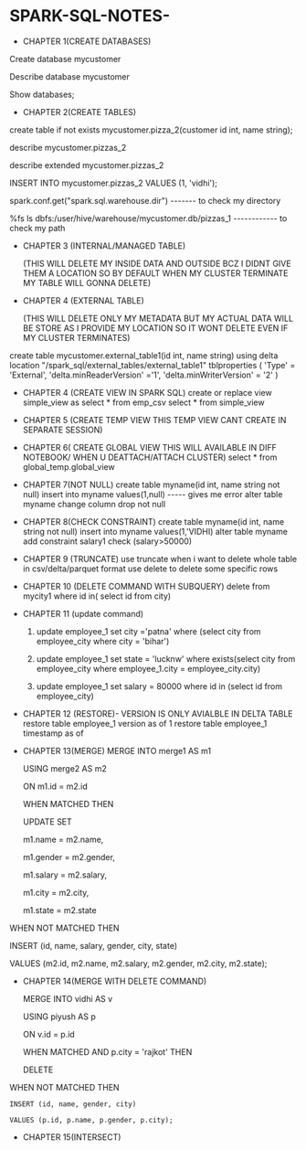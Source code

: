 # SPARK-SQL-NOTES-

* CHAPTER 1(CREATE DATABASES) 

Create database mycustomer

Describe database mycustomer

Show databases;

* CHAPTER 2(CREATE TABLES)

create table if not exists mycustomer.pizza_2(customer id int, name string);

describe mycustomer.pizzas_2

describe extended mycustomer.pizzas_2

INSERT INTO mycustomer.pizzas_2 VALUES (1, 'vidhi');

spark.conf.get("spark.sql.warehouse.dir") ------- to check my directory 

%fs ls dbfs:/user/hive/warehouse/mycustomer.db/pizzas_1 ------------ to check my path 

* CHAPTER 3 (INTERNAL/MANAGED TABLE)

  (THIS WILL DELETE MY INSIDE DATA AND OUTSIDE BCZ I DIDNT GIVE THEM A LOCATION SO BY DEFAULT
  WHEN MY CLUSTER TERMINATE MY TABLE WILL GONNA DELETE)

* CHAPTER 4 (EXTERNAL TABLE) 

  (THIS WILL DELETE ONLY MY METADATA BUT MY ACTUAL DATA WILL BE STORE AS I PROVIDE MY LOCATION
  SO IT WONT DELETE EVEN IF MY CLUSTER TERMINATES)
  
create table mycustomer.external_table1(id int, name string) 
using delta 
location "/spark_sql/external_tables/external_table1" 
tblproperties ( 
  'Type' = 'External', 
  'delta.minReaderVersion' ='1', 
  'delta.minWriterVersion' = '2' 
)  

* CHAPTER 4 (CREATE VIEW IN SPARK SQL)
  create or replace view simple_view as select * from emp_csv
  select * from simple_view

* CHAPTER 5 (CREATE TEMP VIEW THIS TEMP VIEW CANT CREATE IN SEPARATE SESSION)

* CHAPTER 6( CREATE GLOBAL VIEW THIS WILL AVAILABLE IN DIFF NOTEBOOK/ WHEN U DEATTACH/ATTACH CLUSTER)
  select * from global_temp.global_view

* CHAPTER 7(NOT NULL)
create table myname(id int, name string not null)
insert into myname values(1,null) ----- gives me error
alter table myname change column drop not null

* CHAPTER 8(CHECK CONSTRAINT)
 create table myname(id int, name string not null)
insert into myname values(1,'VIDHI)
alter table myname add constraint salary1 check (salary>50000)

* CHAPTER 9 (TRUNCATE)
  use truncate when i want to delete whole table
  in csv/delta/parquet format use delete to delete some specific rows

* CHAPTER 10 (DELETE COMMAND WITH SUBQUERY)
  delete from mycity1
  where id in(
  select id
  from city)

* CHAPTER 11 (update command)
    1.  update employee_1
     set city ='patna'
     where (select city from employee_city where city = 'bihar')

    2. update employee_1
       set state = 'lucknw'
       where exists(select city from employee_city where employee_1.city = employee_city.city)

    3. update employee_1
       set salary = 80000
       where id in (select id from employee_city)  
    
 
* CHAPTER 12 (RESTORE)- VERSION IS ONLY AVIALBLE IN DELTA TABLE
   restore table employee_1  version as of 1
   restore table employee_1  timestamp as of

* CHAPTER 13(MERGE)
  MERGE INTO merge1 AS m1
  
  USING merge2 AS m2
  
  ON m1.id = m2.id
  
  WHEN MATCHED THEN
  
   UPDATE SET
  
    m1.name = m2.name,
  
    m1.gender = m2.gender,
  
    m1.salary = m2.salary,
  
    m1.city = m2.city,
  
    m1.state = m2.state
  
WHEN NOT MATCHED THEN

  INSERT (id, name, salary, gender, city, state)
  
  VALUES (m2.id, m2.name, m2.salary, m2.gender, m2.city, m2.state);

 * CHAPTER 14(MERGE WITH DELETE COMMAND)
   
    MERGE INTO vidhi AS v
    
    USING piyush AS p
    
    ON v.id = p.id

   WHEN MATCHED AND p.city = 'rajkot' THEN
   
    DELETE

  WHEN NOT MATCHED THEN
  
    INSERT (id, name, gender, city)
    
    VALUES (p.id, p.name, p.gender, p.city);

  * CHAPTER 15(INTERSECT)
 
  

  
  


  


  



